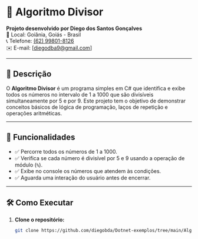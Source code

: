 # 🔢 Algoritmo Divisor

**Projeto desenvolvido por Diego dos Santos Gonçalves**  
📍 Local: Goiânia, Goiás - Brasil  
📞 Telefone: [(62) 99801-8126](tel:62998018126)  
✉️ E-mail: [diegodba9@gmail.com]

---

## 📌 **Descrição**

O **Algoritmo Divisor** é um programa simples em C# que identifica e exibe todos os números no intervalo de 1 a 1000 que são divisíveis simultaneamente por 5 e por 9. Este projeto tem o objetivo de demonstrar conceitos básicos de lógica de programação, laços de repetição e operações aritméticas.

---

## 🚀 **Funcionalidades**

- ✅ Percorre todos os números de 1 a 1000.
- ✅ Verifica se cada número é divisível por 5 e 9 usando a operação de módulo (`%`).
- ✅ Exibe no console os números que atendem às condições.
- ✅ Aguarda uma interação do usuário antes de encerrar.

---

## 🛠️ **Como Executar**

1. **Clone o repositório:**
   ```bash
   git clone https://github.com/diegobda/Dotnet-exemplos/tree/main/AlgoritimoDivisoresde5e9
